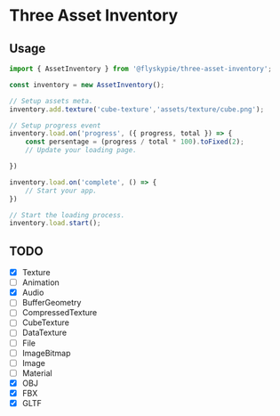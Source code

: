 # Three Asset Inventory

## Usage

```javascript
import { AssetInventory } from '@flyskypie/three-asset-inventory';

const inventory = new AssetInventory();

// Setup assets meta.
inventory.add.texture('cube-texture','assets/texture/cube.png');

// Setup progress event
inventory.load.on('progress', ({ progress, total }) => {
    const persentage = (progress / total * 100).toFixed(2);
    // Update your loading page.

})

inventory.load.on('complete', () => {
    // Start your app.
})

// Start the loading process.
inventory.load.start();

```


## TODO

- [x] Texture
- [ ] Animation
- [x] Audio
- [ ] BufferGeometry
- [ ] CompressedTexture
- [ ] CubeTexture
- [ ] DataTexture
- [ ] File
- [ ] ImageBitmap
- [ ] Image
- [ ] Material
- [x] OBJ
- [x] FBX
- [x] GLTF
